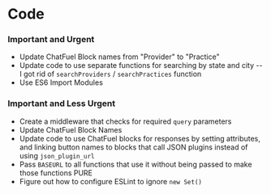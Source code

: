 # Code

### Important and Urgent
- Update ChatFuel Block names from "Provider" to "Practice"
- Update code to use separate functions for searching by state and city
  -- I got rid of `searchProviders` / `searchPractices` function
- Use ES6 Import Modules

### Important and Less Urgent
- Create a middleware that checks for required `query` parameters
- Update ChatFuel Block Names
- Update code to use ChatFuel blocks for responses by setting attributes, and linking button names to blocks that call JSON plugins instead of using `json_plugin_url`
- Pass `BASEURL` to all functions that use it without being passed to make those functions PURE
- Figure out how to configure ESLint to ignore `new Set()`